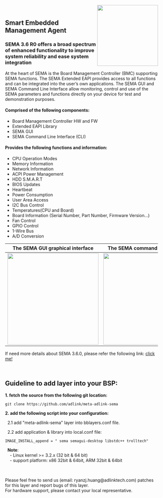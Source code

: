<img src ="https://material.adlinktech.com/en/Upload/ProductNews/logo_sema.png" width="200" align="right" />


<br>

## Smart Embedded Management Agent ##
### SEMA 3.6 R0 offers a broad spectrum of enhanced functionality to improve system reliability and ease system integration


At the heart of SEMA is the Board Management Controller (BMC) supporting SEMA functions. The SEMA Extended EAPI provides access to all functions and can be integrated into the user’s own applications. The SEMA GUI and SEMA Command Line Interface allow monitoring, control and use of the SEMA parameters and functions directly on your device for test and demonstration purposes. 


#### Comprised of the following components:  ####
- Board Management Controller HW and FW
- Extended EAPI Library
- SEMA GUI
- SEMA Command Line Interface (CLI)

#### Provides the following functions and information: ####
- CPU Operation Modes
- Memory Information
- Network Information
- ACPI Power Management
- HDD S.M.A.R.T
- BIOS Updates
- Heartbeat
- Power Consumption
- User Area Access
- I2C Bus Control
- Temperatures(CPU and Board)
- Board Information (Serial Number, Part Number, Firmware Version...)
- Fan Control
- GPIO Control
- 1-Wire Bus
- A/D Conversion


|      **The SEMA GUI graphical interface**                  |       **The SEMA command line interface**                    |
|:---: |:---: |
|<div style="text-align:right"><img src ="https://material.adlinktech.com/products/images/1274/SEMA_Graphics_Interface.png" width="300" /></div>|<div style="text-align:right"><img src ="https://material.adlinktech.com/products/images/1274/SEMA_Command_Interface.png" width="300" /></div>|
 

If need more details about SEMA 3.6.0, please refer the following link: <a href="https://www.adlinktech.com/Products/Industrial_IoT_and_Cloud_solutions/SEMA_Smart_Embedded_Management_Agent/SEMA?lang=en" title="Title">click me!</a>  


 

<br>


Guideline to add layer into your BSP: 
----

**1. fetch the source from the following git location:**

	git clone https://github.com/adlink/meta-adlink-sema


**2. add the following script into your configuration:**

&nbsp;&nbsp;2.1 add "meta-adlink-sema" layer into bblayers.conf file.

&nbsp;&nbsp;2.2 add application & library into local.conf file:

	IMAGE_INSTALL_append = " sema semagui-desktop libstdc++ trolltech"


&nbsp;&nbsp;**Note**: <br>&nbsp;&nbsp;&nbsp;&nbsp;-  Linux kernel  >= 3.2.x (32 bit & 64 bit) <br>&nbsp;&nbsp;&nbsp;&nbsp;-  support platform: x86 32bit & 64bit, ARM 32bit & 64bit



<br>
<br>
Please feel free to send us (email: ryanzj.huang@adlinktech.com) patches for this layer and report bugs of this layer. <br>For hardware support, please contact your local representative.
